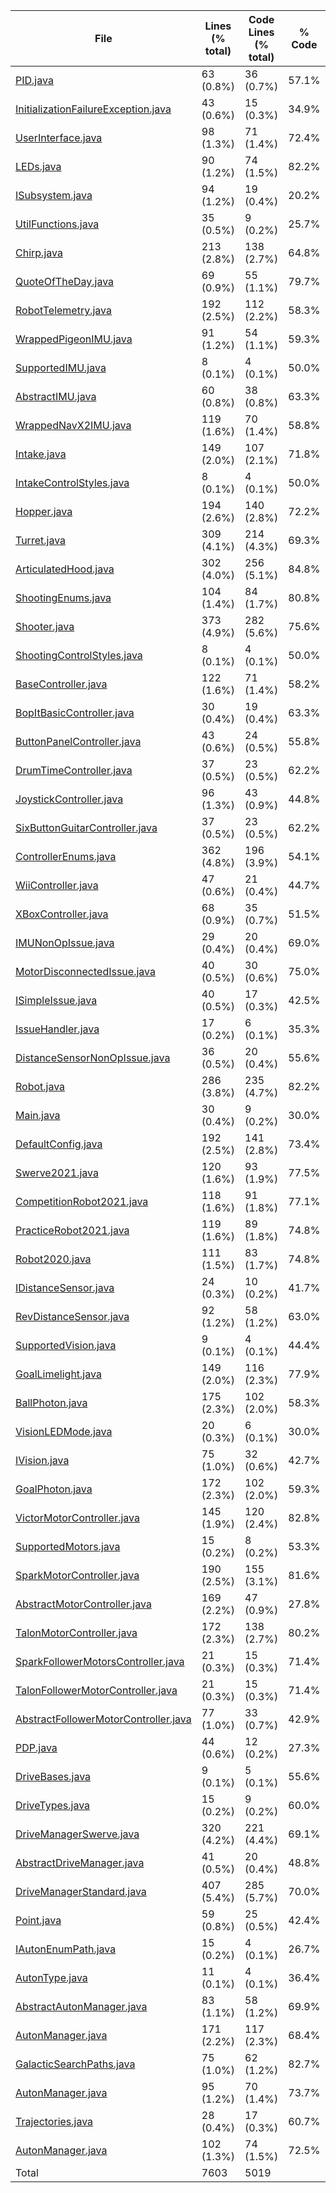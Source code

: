 
|File|Lines (% total)|Code Lines (% total)|% Code|Comment Lines (% total)|% Comment|Blank Lines (% total)|% Blank|
| --- | --- | --- | --- | --- | --- | --- | --- |
|[PID.java](https://github.com/Smaltin/CodeStats/tree/main/src/main/java/frc/misc/PID.java)|63 (0.8%)|36 (0.7%)|57.1%|18 (1.1%)|28.6%|9 (0.9%)|14.3%|
|[InitializationFailureException.java](https://github.com/Smaltin/CodeStats/tree/main/src/main/java/frc/misc/InitializationFailureException.java)|43 (0.6%)|15 (0.3%)|34.9%|23 (1.4%)|53.5%|5 (0.5%)|11.6%|
|[UserInterface.java](https://github.com/Smaltin/CodeStats/tree/main/src/main/java/frc/misc/UserInterface.java)|98 (1.3%)|71 (1.4%)|72.4%|16 (1.0%)|16.3%|11 (1.1%)|11.2%|
|[LEDs.java](https://github.com/Smaltin/CodeStats/tree/main/src/main/java/frc/misc/LEDs.java)|90 (1.2%)|74 (1.5%)|82.2%|4 (0.2%)|4.4%|12 (1.2%)|13.3%|
|[ISubsystem.java](https://github.com/Smaltin/CodeStats/tree/main/src/main/java/frc/misc/ISubsystem.java)|94 (1.2%)|19 (0.4%)|20.2%|62 (3.9%)|66.0%|13 (1.3%)|13.8%|
|[UtilFunctions.java](https://github.com/Smaltin/CodeStats/tree/main/src/main/java/frc/misc/UtilFunctions.java)|35 (0.5%)|9 (0.2%)|25.7%|24 (1.5%)|68.6%|2 (0.2%)|5.7%|
|[Chirp.java](https://github.com/Smaltin/CodeStats/tree/main/src/main/java/frc/misc/Chirp.java)|213 (2.8%)|138 (2.7%)|64.8%|48 (3.0%)|22.5%|27 (2.8%)|12.7%|
|[QuoteOfTheDay.java](https://github.com/Smaltin/CodeStats/tree/main/src/main/java/frc/misc/QuoteOfTheDay.java)|69 (0.9%)|55 (1.1%)|79.7%|11 (0.7%)|15.9%|3 (0.3%)|4.3%|
|[RobotTelemetry.java](https://github.com/Smaltin/CodeStats/tree/main/src/main/java/frc/telemetry/RobotTelemetry.java)|192 (2.5%)|112 (2.2%)|58.3%|54 (3.4%)|28.1%|26 (2.7%)|13.5%|
|[WrappedPigeonIMU.java](https://github.com/Smaltin/CodeStats/tree/main/src/main/java/frc/telemetry/imu/WrappedPigeonIMU.java)|91 (1.2%)|54 (1.1%)|59.3%|15 (0.9%)|16.5%|22 (2.3%)|24.2%|
|[SupportedIMU.java](https://github.com/Smaltin/CodeStats/tree/main/src/main/java/frc/telemetry/imu/SupportedIMU.java)|8 (0.1%)|4 (0.1%)|50.0%|3 (0.2%)|37.5%|1 (0.1%)|12.5%|
|[AbstractIMU.java](https://github.com/Smaltin/CodeStats/tree/main/src/main/java/frc/telemetry/imu/AbstractIMU.java)|60 (0.8%)|38 (0.8%)|63.3%|10 (0.6%)|16.7%|12 (1.2%)|20.0%|
|[WrappedNavX2IMU.java](https://github.com/Smaltin/CodeStats/tree/main/src/main/java/frc/telemetry/imu/WrappedNavX2IMU.java)|119 (1.6%)|70 (1.4%)|58.8%|29 (1.8%)|24.4%|20 (2.1%)|16.8%|
|[Intake.java](https://github.com/Smaltin/CodeStats/tree/main/src/main/java/frc/ballstuff/intaking/Intake.java)|149 (2.0%)|107 (2.1%)|71.8%|19 (1.2%)|12.8%|23 (2.4%)|15.4%|
|[IntakeControlStyles.java](https://github.com/Smaltin/CodeStats/tree/main/src/main/java/frc/ballstuff/intaking/IntakeControlStyles.java)|8 (0.1%)|4 (0.1%)|50.0%|3 (0.2%)|37.5%|1 (0.1%)|12.5%|
|[Hopper.java](https://github.com/Smaltin/CodeStats/tree/main/src/main/java/frc/ballstuff/intaking/Hopper.java)|194 (2.6%)|140 (2.8%)|72.2%|29 (1.8%)|14.9%|25 (2.6%)|12.9%|
|[Turret.java](https://github.com/Smaltin/CodeStats/tree/main/src/main/java/frc/ballstuff/shooting/Turret.java)|309 (4.1%)|214 (4.3%)|69.3%|67 (4.2%)|21.7%|28 (2.9%)|9.1%|
|[ArticulatedHood.java](https://github.com/Smaltin/CodeStats/tree/main/src/main/java/frc/ballstuff/shooting/ArticulatedHood.java)|302 (4.0%)|256 (5.1%)|84.8%|24 (1.5%)|7.9%|22 (2.3%)|7.3%|
|[ShootingEnums.java](https://github.com/Smaltin/CodeStats/tree/main/src/main/java/frc/ballstuff/shooting/ShootingEnums.java)|104 (1.4%)|84 (1.7%)|80.8%|7 (0.4%)|6.7%|13 (1.3%)|12.5%|
|[Shooter.java](https://github.com/Smaltin/CodeStats/tree/main/src/main/java/frc/ballstuff/shooting/Shooter.java)|373 (4.9%)|282 (5.6%)|75.6%|62 (3.9%)|16.6%|29 (3.0%)|7.8%|
|[ShootingControlStyles.java](https://github.com/Smaltin/CodeStats/tree/main/src/main/java/frc/ballstuff/shooting/ShootingControlStyles.java)|8 (0.1%)|4 (0.1%)|50.0%|3 (0.2%)|37.5%|1 (0.1%)|12.5%|
|[BaseController.java](https://github.com/Smaltin/CodeStats/tree/main/src/main/java/frc/controllers/BaseController.java)|122 (1.6%)|71 (1.4%)|58.2%|28 (1.7%)|23.0%|23 (2.4%)|18.9%|
|[BopItBasicController.java](https://github.com/Smaltin/CodeStats/tree/main/src/main/java/frc/controllers/BopItBasicController.java)|30 (0.4%)|19 (0.4%)|63.3%|8 (0.5%)|26.7%|3 (0.3%)|10.0%|
|[ButtonPanelController.java](https://github.com/Smaltin/CodeStats/tree/main/src/main/java/frc/controllers/ButtonPanelController.java)|43 (0.6%)|24 (0.5%)|55.8%|14 (0.9%)|32.6%|5 (0.5%)|11.6%|
|[DrumTimeController.java](https://github.com/Smaltin/CodeStats/tree/main/src/main/java/frc/controllers/DrumTimeController.java)|37 (0.5%)|23 (0.5%)|62.2%|10 (0.6%)|27.0%|4 (0.4%)|10.8%|
|[JoystickController.java](https://github.com/Smaltin/CodeStats/tree/main/src/main/java/frc/controllers/JoystickController.java)|96 (1.3%)|43 (0.9%)|44.8%|44 (2.7%)|45.8%|9 (0.9%)|9.4%|
|[SixButtonGuitarController.java](https://github.com/Smaltin/CodeStats/tree/main/src/main/java/frc/controllers/SixButtonGuitarController.java)|37 (0.5%)|23 (0.5%)|62.2%|10 (0.6%)|27.0%|4 (0.4%)|10.8%|
|[ControllerEnums.java](https://github.com/Smaltin/CodeStats/tree/main/src/main/java/frc/controllers/ControllerEnums.java)|362 (4.8%)|196 (3.9%)|54.1%|110 (6.8%)|30.4%|56 (5.7%)|15.5%|
|[WiiController.java](https://github.com/Smaltin/CodeStats/tree/main/src/main/java/frc/controllers/WiiController.java)|47 (0.6%)|21 (0.4%)|44.7%|21 (1.3%)|44.7%|5 (0.5%)|10.6%|
|[XBoxController.java](https://github.com/Smaltin/CodeStats/tree/main/src/main/java/frc/controllers/XBoxController.java)|68 (0.9%)|35 (0.7%)|51.5%|26 (1.6%)|38.2%|7 (0.7%)|10.3%|
|[IMUNonOpIssue.java](https://github.com/Smaltin/CodeStats/tree/main/src/main/java/frc/selfdiagnostics/IMUNonOpIssue.java)|29 (0.4%)|20 (0.4%)|69.0%|3 (0.2%)|10.3%|6 (0.6%)|20.7%|
|[MotorDisconnectedIssue.java](https://github.com/Smaltin/CodeStats/tree/main/src/main/java/frc/selfdiagnostics/MotorDisconnectedIssue.java)|40 (0.5%)|30 (0.6%)|75.0%|3 (0.2%)|7.5%|7 (0.7%)|17.5%|
|[ISimpleIssue.java](https://github.com/Smaltin/CodeStats/tree/main/src/main/java/frc/selfdiagnostics/ISimpleIssue.java)|40 (0.5%)|17 (0.3%)|42.5%|20 (1.2%)|50.0%|3 (0.3%)|7.5%|
|[IssueHandler.java](https://github.com/Smaltin/CodeStats/tree/main/src/main/java/frc/selfdiagnostics/IssueHandler.java)|17 (0.2%)|6 (0.1%)|35.3%|8 (0.5%)|47.1%|3 (0.3%)|17.6%|
|[DistanceSensorNonOpIssue.java](https://github.com/Smaltin/CodeStats/tree/main/src/main/java/frc/selfdiagnostics/DistanceSensorNonOpIssue.java)|36 (0.5%)|20 (0.4%)|55.6%|9 (0.6%)|25.0%|7 (0.7%)|19.4%|
|[Robot.java](https://github.com/Smaltin/CodeStats/tree/main/src/main/java/frc/robot/Robot.java)|286 (3.8%)|235 (4.7%)|82.2%|32 (2.0%)|11.2%|19 (1.9%)|6.6%|
|[Main.java](https://github.com/Smaltin/CodeStats/tree/main/src/main/java/frc/robot/Main.java)|30 (0.4%)|9 (0.2%)|30.0%|17 (1.1%)|56.7%|4 (0.4%)|13.3%|
|[DefaultConfig.java](https://github.com/Smaltin/CodeStats/tree/main/src/main/java/frc/robot/robotconfigs/DefaultConfig.java)|192 (2.5%)|141 (2.8%)|73.4%|33 (2.1%)|17.2%|18 (1.8%)|9.4%|
|[Swerve2021.java](https://github.com/Smaltin/CodeStats/tree/main/src/main/java/frc/robot/robotconfigs/twentyone/Swerve2021.java)|120 (1.6%)|93 (1.9%)|77.5%|10 (0.6%)|8.3%|17 (1.7%)|14.2%|
|[CompetitionRobot2021.java](https://github.com/Smaltin/CodeStats/tree/main/src/main/java/frc/robot/robotconfigs/twentyone/CompetitionRobot2021.java)|118 (1.6%)|91 (1.8%)|77.1%|10 (0.6%)|8.5%|17 (1.7%)|14.4%|
|[PracticeRobot2021.java](https://github.com/Smaltin/CodeStats/tree/main/src/main/java/frc/robot/robotconfigs/twentyone/PracticeRobot2021.java)|119 (1.6%)|89 (1.8%)|74.8%|11 (0.7%)|9.2%|19 (1.9%)|16.0%|
|[Robot2020.java](https://github.com/Smaltin/CodeStats/tree/main/src/main/java/frc/robot/robotconfigs/twentytwenty/Robot2020.java)|111 (1.5%)|83 (1.7%)|74.8%|10 (0.6%)|9.0%|18 (1.8%)|16.2%|
|[IDistanceSensor.java](https://github.com/Smaltin/CodeStats/tree/main/src/main/java/frc/vision/distancesensor/IDistanceSensor.java)|24 (0.3%)|10 (0.2%)|41.7%|11 (0.7%)|45.8%|3 (0.3%)|12.5%|
|[RevDistanceSensor.java](https://github.com/Smaltin/CodeStats/tree/main/src/main/java/frc/vision/distancesensor/RevDistanceSensor.java)|92 (1.2%)|58 (1.2%)|63.0%|11 (0.7%)|12.0%|23 (2.4%)|25.0%|
|[SupportedVision.java](https://github.com/Smaltin/CodeStats/tree/main/src/main/java/frc/vision/camera/SupportedVision.java)|9 (0.1%)|4 (0.1%)|44.4%|3 (0.2%)|33.3%|2 (0.2%)|22.2%|
|[GoalLimelight.java](https://github.com/Smaltin/CodeStats/tree/main/src/main/java/frc/vision/camera/GoalLimelight.java)|149 (2.0%)|116 (2.3%)|77.9%|6 (0.4%)|4.0%|27 (2.8%)|18.1%|
|[BallPhoton.java](https://github.com/Smaltin/CodeStats/tree/main/src/main/java/frc/vision/camera/BallPhoton.java)|175 (2.3%)|102 (2.0%)|58.3%|47 (2.9%)|26.9%|26 (2.7%)|14.9%|
|[VisionLEDMode.java](https://github.com/Smaltin/CodeStats/tree/main/src/main/java/frc/vision/camera/VisionLEDMode.java)|20 (0.3%)|6 (0.1%)|30.0%|13 (0.8%)|65.0%|1 (0.1%)|5.0%|
|[IVision.java](https://github.com/Smaltin/CodeStats/tree/main/src/main/java/frc/vision/camera/IVision.java)|75 (1.0%)|32 (0.6%)|42.7%|30 (1.9%)|40.0%|13 (1.3%)|17.3%|
|[GoalPhoton.java](https://github.com/Smaltin/CodeStats/tree/main/src/main/java/frc/vision/camera/GoalPhoton.java)|172 (2.3%)|102 (2.0%)|59.3%|43 (2.7%)|25.0%|27 (2.8%)|15.7%|
|[VictorMotorController.java](https://github.com/Smaltin/CodeStats/tree/main/src/main/java/frc/motors/VictorMotorController.java)|145 (1.9%)|120 (2.4%)|82.8%|5 (0.3%)|3.4%|20 (2.1%)|13.8%|
|[SupportedMotors.java](https://github.com/Smaltin/CodeStats/tree/main/src/main/java/frc/motors/SupportedMotors.java)|15 (0.2%)|8 (0.2%)|53.3%|4 (0.2%)|26.7%|3 (0.3%)|20.0%|
|[SparkMotorController.java](https://github.com/Smaltin/CodeStats/tree/main/src/main/java/frc/motors/SparkMotorController.java)|190 (2.5%)|155 (3.1%)|81.6%|14 (0.9%)|7.4%|21 (2.2%)|11.1%|
|[AbstractMotorController.java](https://github.com/Smaltin/CodeStats/tree/main/src/main/java/frc/motors/AbstractMotorController.java)|169 (2.2%)|47 (0.9%)|27.8%|99 (6.2%)|58.6%|23 (2.4%)|13.6%|
|[TalonMotorController.java](https://github.com/Smaltin/CodeStats/tree/main/src/main/java/frc/motors/TalonMotorController.java)|172 (2.3%)|138 (2.7%)|80.2%|13 (0.8%)|7.6%|21 (2.2%)|12.2%|
|[SparkFollowerMotorsController.java](https://github.com/Smaltin/CodeStats/tree/main/src/main/java/frc/motors/followers/SparkFollowerMotorsController.java)|21 (0.3%)|15 (0.3%)|71.4%|3 (0.2%)|14.3%|3 (0.3%)|14.3%|
|[TalonFollowerMotorController.java](https://github.com/Smaltin/CodeStats/tree/main/src/main/java/frc/motors/followers/TalonFollowerMotorController.java)|21 (0.3%)|15 (0.3%)|71.4%|3 (0.2%)|14.3%|3 (0.3%)|14.3%|
|[AbstractFollowerMotorController.java](https://github.com/Smaltin/CodeStats/tree/main/src/main/java/frc/motors/followers/AbstractFollowerMotorController.java)|77 (1.0%)|33 (0.7%)|42.9%|35 (2.2%)|45.5%|9 (0.9%)|11.7%|
|[PDP.java](https://github.com/Smaltin/CodeStats/tree/main/src/main/java/frc/pdp/PDP.java)|44 (0.6%)|12 (0.2%)|27.3%|26 (1.6%)|59.1%|6 (0.6%)|13.6%|
|[DriveBases.java](https://github.com/Smaltin/CodeStats/tree/main/src/main/java/frc/drive/DriveBases.java)|9 (0.1%)|5 (0.1%)|55.6%|3 (0.2%)|33.3%|1 (0.1%)|11.1%|
|[DriveTypes.java](https://github.com/Smaltin/CodeStats/tree/main/src/main/java/frc/drive/DriveTypes.java)|15 (0.2%)|9 (0.2%)|60.0%|5 (0.3%)|33.3%|1 (0.1%)|6.7%|
|[DriveManagerSwerve.java](https://github.com/Smaltin/CodeStats/tree/main/src/main/java/frc/drive/DriveManagerSwerve.java)|320 (4.2%)|221 (4.4%)|69.1%|48 (3.0%)|15.0%|51 (5.2%)|15.9%|
|[AbstractDriveManager.java](https://github.com/Smaltin/CodeStats/tree/main/src/main/java/frc/drive/AbstractDriveManager.java)|41 (0.5%)|20 (0.4%)|48.8%|14 (0.9%)|34.1%|7 (0.7%)|17.1%|
|[DriveManagerStandard.java](https://github.com/Smaltin/CodeStats/tree/main/src/main/java/frc/drive/DriveManagerStandard.java)|407 (5.4%)|285 (5.7%)|70.0%|89 (5.5%)|21.9%|33 (3.4%)|8.1%|
|[Point.java](https://github.com/Smaltin/CodeStats/tree/main/src/main/java/frc/drive/auton/Point.java)|59 (0.8%)|25 (0.5%)|42.4%|27 (1.7%)|45.8%|7 (0.7%)|11.9%|
|[IAutonEnumPath.java](https://github.com/Smaltin/CodeStats/tree/main/src/main/java/frc/drive/auton/IAutonEnumPath.java)|15 (0.2%)|4 (0.1%)|26.7%|10 (0.6%)|66.7%|1 (0.1%)|6.7%|
|[AutonType.java](https://github.com/Smaltin/CodeStats/tree/main/src/main/java/frc/drive/auton/AutonType.java)|11 (0.1%)|4 (0.1%)|36.4%|6 (0.4%)|54.5%|1 (0.1%)|9.1%|
|[AbstractAutonManager.java](https://github.com/Smaltin/CodeStats/tree/main/src/main/java/frc/drive/auton/AbstractAutonManager.java)|83 (1.1%)|58 (1.2%)|69.9%|15 (0.9%)|18.1%|10 (1.0%)|12.0%|
|[AutonManager.java](https://github.com/Smaltin/CodeStats/tree/main/src/main/java/frc/drive/auton/galacticsearch/AutonManager.java)|171 (2.2%)|117 (2.3%)|68.4%|31 (1.9%)|18.1%|23 (2.4%)|13.5%|
|[GalacticSearchPaths.java](https://github.com/Smaltin/CodeStats/tree/main/src/main/java/frc/drive/auton/galacticsearch/GalacticSearchPaths.java)|75 (1.0%)|62 (1.2%)|82.7%|6 (0.4%)|8.0%|7 (0.7%)|9.3%|
|[AutonManager.java](https://github.com/Smaltin/CodeStats/tree/main/src/main/java/frc/drive/auton/followtrajectory/AutonManager.java)|95 (1.2%)|70 (1.4%)|73.7%|7 (0.4%)|7.4%|18 (1.8%)|18.9%|
|[Trajectories.java](https://github.com/Smaltin/CodeStats/tree/main/src/main/java/frc/drive/auton/followtrajectory/Trajectories.java)|28 (0.4%)|17 (0.3%)|60.7%|6 (0.4%)|21.4%|5 (0.5%)|17.9%|
|[AutonManager.java](https://github.com/Smaltin/CodeStats/tree/main/src/main/java/frc/drive/auton/galacticsearchscam/AutonManager.java)|102 (1.3%)|74 (1.5%)|72.5%|8 (0.5%)|7.8%|20 (2.1%)|19.6%|
|Total|7603|5019| |1609| |975| |